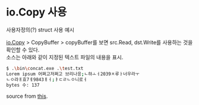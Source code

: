 # io.Copy 사용
사용자정의(?) struct 사용 예시

[io.Copy](https://golang.org/pkg/builtin/#copy) > CopyBuffer > copyBuffer를 보면 src.Read, dst.Write를 사용하는 것을 확인할 수 있다.  
소스는 아래와 같이 지정된 텍스트 파일의 내용을 표시.  
```sh
$ .\bin\concat.exe .\test.txt
Lorem ipsum 어쩌고저쩌고 브리나응;ㄴ햐ㅗㅓ2039ㅈ루ㅏ너우라ㅜ
ㄴㅇ랴ㅐ효7ㅔ9843ㅐㅓ;ㅑㄷㄹㄴㅇ니로ㅓ
bytes 수: 137
```

source from [this](http://gall.dcinside.com/board/view/?id=programming&no=894823&page=1).

